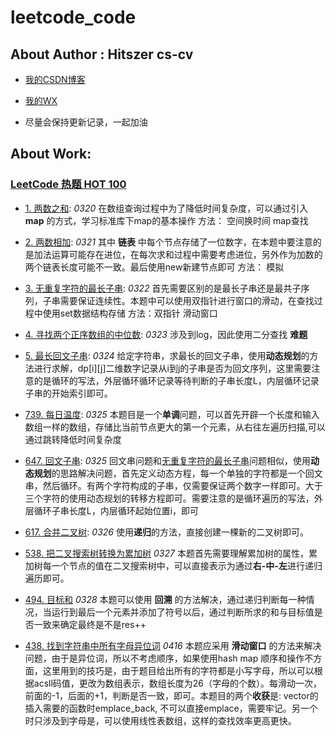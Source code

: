 # leetcode_code

## About Author : Hitszer cs-cv

- [我的CSDN博客](https://blog.csdn.net/qq_43528044)

- [我的WX](z1060856152)

- 尽量会保持更新记录，一起加油


## About Work:

### [LeetCode 热题 HOT 100](https://leetcode.cn/problem-list/2cktkvj/)

- [1. 两数之和](https://leetcode.cn/problems/two-sum/?favorite=2cktkvj): *0320* 在数组查询过程中为了降低时间复杂度，可以通过引入 **map** 的方式，学习标准库下map的基本操作 方法： 空间换时间  map查找

- [2. 两数相加](https://leetcode.cn/problems/add-two-numbers/?favorite=2cktkvj): *0321* 其中 **链表** 中每个节点存储了一位数字，在本题中要注意的是加法运算可能存在进位，在每次求和过程中需要考虑进位，另外作为加数的两个链表长度可能不一致。最后使用new新建节点即可 方法： 模拟
 
- [3. 无重复字符的最长子串](https://leetcode.cn/problems/longest-substring-without-repeating-characters/?favorite=2cktkvj): *0322* 首先需要区别的是最长子串还是最共子序列，子串需要保证连续性。本题中可以使用双指针进行窗口的滑动，在查找过程中使用set数据结构存储 方法：双指针 滑动窗口

- [4. 寻找两个正序数组的中位数](https://leetcode.cn/problems/median-of-two-sorted-arrays/?favorite=2cktkvj): *0323* 涉及到log，因此使用二分查找 **难题**

- [5. 最长回文子串](https://leetcode.cn/problems/longest-palindromic-substring/): *0324* 给定字符串，求最长的回文子串，使用**动态规划**的方法进行求解，dp[i][j]二维数字记录从i到j的子串是否为回文序列，这里需要注意的是循环的写法，外层循环循环记录等待判断的子串长度L，内层循环记录子串的开始索引即可。

- [739. 每日温度](https://leetcode.cn/problems/daily-temperatures/?favorite=2cktkvj): *0325* 本题目是一个**单调**问题，可以首先开辟一个长度和输入数组一样的数组，存储比当前节点更大的第一个元素，从右往左遍历扫描,可以通过跳转降低时间复杂度

- [647. 回文子串](https://leetcode.cn/problems/palindromic-substrings/?favorite=2cktkvj): *0325* 回文串问题和[无重复字符的最长子串](https://leetcode.cn/problems/longest-substring-without-repeating-characters/?favorite=2cktkvj)问题相似，使用**动态规划**的思路解决问题，首先定义动态方程，每一个单独的字符都是一个回文串，然后循环。有两个字符构成的子串，仅需要保证两个数字一样即可。大于三个字符的使用动态规划的转移方程即可。需要注意的是循环遍历的写法，外层循环子串长度L，内层循环起始位置i，即可

- [617. 合并二叉树](https://leetcode.cn/problems/merge-two-binary-trees/?favorite=2cktkvj): *0326*  使用**递归**的方法，直接创建一棵新的二叉树即可。

- [538. 把二叉搜索树转换为累加树](https://leetcode.cn/problems/convert-bst-to-greater-tree/?favorite=2cktkvj) *0327*  本题首先需要理解累加树的属性，累加树每一个节点的值在二叉搜索树中，可以直接表示为通过**右-中-左**进行递归遍历即可。

- [494. 目标和](https://leetcode.cn/problems/target-sum/?favorite=2cktkvj) *0328*  本题可以使用 **回溯** 的方法解决，通过递归判断每一种情况，当运行到最后一个元素并添加了符号以后，通过判断所求的和与目标值是否一致来确定最终是不是res++ 

- [438. 找到字符串中所有字母异位词](https://leetcode.cn/problems/find-all-anagrams-in-a-string/?favorite=2cktkvj) *0416*  本题应采用 **滑动窗口** 的方法来解决问题，由于是异位词，所以不考虑顺序，如果使用hash map 顺序和操作不方面，这里用到的技巧是，由于题目给出所有的字符都是小写字母，所以可以根据acsll码值，更改为数组表示，数组长度为26（字母的个数）。每滑动一次，前面的-1，后面的+1，判断是否一致，即可。本题目的两个**收获**是: vector的插入需要的函数时emplace_back, 不可以直接emplace，需要牢记。另一个时只涉及到字母是，可以使用线性表数组，这样的查找效率更高更快。 
